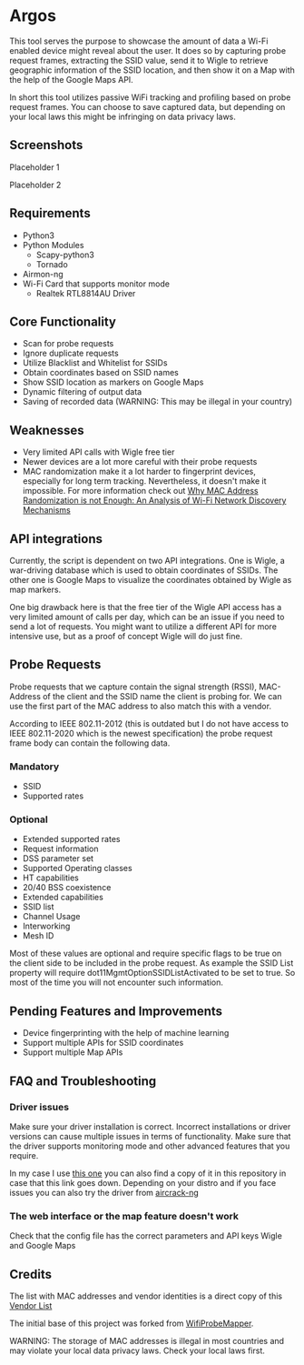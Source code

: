 # Argos

This tool serves the purpose to showcase the amount of data a Wi-Fi enabled device might reveal about the user. It does so by capturing probe request frames, extracting the SSID value, send it to Wigle to retrieve geographic information of the SSID location, and then show it on a Map with the help of the Google Maps API.

In short this tool utilizes passive WiFi tracking and profiling based on probe request frames. You can choose to save captured data, but depending on your local laws this might be infringing on data privacy laws.

## Screenshots

Placeholder 1

Placeholder 2

## Requirements

- Python3
- Python Modules
  - Scapy-python3
  - Tornado
- Airmon-ng
- Wi-Fi Card that supports monitor mode
  - Realtek RTL8814AU Driver

## Core Functionality

- Scan for probe requests
- Ignore duplicate requests
- Utilize Blacklist and Whitelist for SSIDs
- Obtain coordinates based on SSID names
- Show SSID location as markers on Google Maps
- Dynamic filtering of output data
- Saving of recorded data (WARNING: This may be illegal in your country)

## Weaknesses

- Very limited API calls with Wigle free tier
- Newer devices are a lot more careful with their probe requests
- MAC randomization make it a lot harder to fingerprint devices, especially for long term tracking. Nevertheless, it doesn't make it impossible. For more information check out [Why MAC Address Randomization is not Enough:
  An Analysis of Wi-Fi Network Discovery Mechanisms](https://papers.mathyvanhoef.com/asiaccs2016.pdfhttps:/)

## API integrations

Currently, the script is dependent on two API integrations. One is Wigle, a war-driving database which is used to obtain coordinates of SSIDs. The other one is Google Maps to visualize the coordinates obtained by Wigle as map markers.

One big drawback here is that the free tier of the Wigle API access has a very limited amount of calls per day, which can be an issue if you need to send a lot of requests. You might want to utilize a different API for more intensive use, but as a proof of concept Wigle will do just fine.

## Probe Requests

Probe requests that we capture contain the signal strength (RSSI), MAC-Address of the client and the SSID name the client is probing for. We can use the first part of the MAC address to also match this with a vendor.

According to IEEE 802.11-2012 (this is outdated but I do not have access to IEEE 802.11-2020 which is the newest specification) the probe request frame body can contain the following data.

### Mandatory
- SSID
- Supported rates
### Optional
- Extended supported rates 
- Request information
- DSS parameter set
- Supported Operating classes
- HT capabilities
- 20/40 BSS coexistence
- Extended capabilities
- SSID list 
- Channel Usage
- Interworking
- Mesh ID

Most of these values are optional and require specific flags to be true on the client side to be included in the probe request. As example the SSID List property will require dot11MgmtOptionSSIDListActivated to be set to true. So most of the time you will not encounter such information.

## Pending Features and Improvements
- Device fingerprinting with the help of machine learning
- Support multiple APIs for SSID coordinates 
- Support multiple Map APIs
## FAQ and Troubleshooting

### Driver issues

Make sure your driver installation is correct. Incorrect installations or driver versions can cause multiple issues in terms of functionality. Make sure that the driver supports monitoring mode and other advanced features that you require.

In my case I use [this one](https://gitlab.com/kalilinux/packages/realtek-rtl8814au-dkms) you can also find a copy of it in this repository in case that this link goes down. Depending on your distro and if you face issues you can also try the driver from [aircrack-ng](https://github.com/aircrack-ng/rtl8812au)

### The web interface or the map feature doesn't work

Check that the config file has the correct parameters and API keys Wigle and Google Maps

## Credits

The list with MAC addresses and vendor identities is a direct copy of this [Vendor List](https://gist.github.com/aallan/b4bb86db86079509e6159810ae9bd3e4)

The initial base of this project was forked from [WifiProbeMapper](https://github.com/smythtech/WifiProbeMapperhttps:/).

WARNING: The storage of MAC addresses is illegal in most countries and may violate your local data privacy laws. Check your local laws first.
